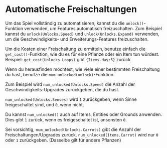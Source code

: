 # Automatische Freischaltungen
Um das Spiel vollständig zu automatisieren, kannst du die `unlock()`-Funktion verwenden, um Features automatisch freizuschalten.
Zum Beispiel kannst du `unlock(Unlocks.Speed)` und `unlock(Unlocks.Expand)` verwenden, um die Geschwindigkeits- und Erweiterungs-Features freizuschalten.

Um die Kosten einer Freischaltung zu ermitteln, benutze einfach die `get_cost()`-Funktion, wie du es für eine Pflanze oder ein Item tun würdest.
Beispiel:
`get_cost(Unlocks.Loops)`
gibt `{Items.Hay:5}` zurück

Wenn du herausfinden möchtest, wie viele einer bestimmten Freischaltung du hast, benutze die `num_unlocked(unlock)`-Funktion.

Zum Beispiel wird `num_unlocked(Unlocks.Speed)` die Anzahl der Geschwindigkeits-Upgrades zurückgeben, die du hast.

`num_unlocked(Unlocks.Senses)` wird `1` zurückgeben, wenn Sinne freigeschaltet sind, und `0`, wenn nicht.

Du kannst `num_unlocked()` auch auf Items, Entities oder Grounds anwenden. Dies gibt `1` zurück, wenn es freigeschaltet ist, ansonsten `0`.

Sei vorsichtig, `num_unlocked(Unlocks.Carrots)` gibt die Anzahl der Freischaltungen/Upgrades zurück.
`num_unlocked(Items.Carrot)` wird nur `0` oder `1` zurückgeben. (Dasselbe gilt für andere Pflanzen)
